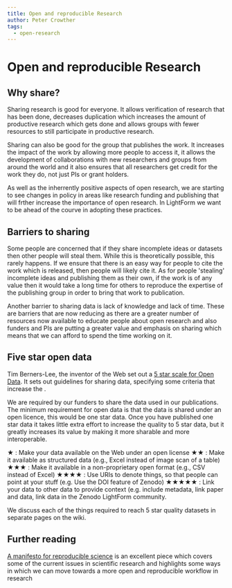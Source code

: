 ```yaml
---
title: Open and reproducible Research
author: Peter Crowther
tags: 
  - open-research
---
```

# Open and reproducible Research

## Why share?

Sharing research is good for everyone. It allows verification of research that has been done, decreases duplication which increases the amount of productive research which gets done and allows groups with fewer resources to still participate in productive research.

Sharing can also be good for the group that publishes the work. It increases the impact of the work by allowing more people to access it, it allows the development of collaborations with new researchers and groups from around the world and it also ensures that all researchers get credit for the work they do, not just PIs or grant holders.

As well as the  inherrently positive aspects of open research, we are starting to see changes in policy in areas like research funding and publishing that will frther increase the importance of open research. In LightForm we want to be ahead of the courve in adopting these practices.

## Barriers to sharing

Some people are concerned that if they share incomplete ideas or datasets then other people will steal them. While this is theoretically possible, this rarely happens. If we ensure that there is an easy way for people to cite the work which is released, then people will likely cite it. As for people 'stealing' incomplete ideas and publishing them as their own, if the work is of any value then it would take a long time for others to reproduce the expertise of the publishing group in order to bring that work to publication.

Another barrier to sharing data is lack of knowledge and lack of time. These are barriers that are now reducing as there are a greater number of resources now available to educate people about open research and also funders and PIs are putting a greater value and emphasis on sharing which means that we can afford to spend the time working on it.

## Five star open data

Tim Berners-Lee, the inventor of the Web set out a [5 star scale for Open Data](https://5stardata.info/en/). It sets out guidelines for sharing data, specifying some criteria that increase the .

We are required by our funders to share the data used in our publications. The minimum requirement for open data is that the data is shared under an open licence, this would be one star data. Once you have published one star data it takes little extra effort to increase the quality to 5 star data, but it greatly increases its value by making it more sharable and more interoperable.

★ : Make your data available on the Web under an open license
★★ : Make it available as structured data (e.g., Excel instead of image scan of a table)
★★★ : Make it available in a non-proprietary open format (e.g., CSV instead of Excel)
★★★★ : Use URIs to denote things, so that people can point at your stuff (e.g. Use the DOI feature of Zenodo)
★★★★★ : Link your data to other data to provide context (e.g. include metadata, link paper and data, link data in the Zenodo LightForm community.

We discuss each of the things required to reach 5 star quality datasets in separate pages on the wiki.

## Further reading

[A manifesto for reproducible science](https://www.nature.com/articles/s41562-016-0021) is an excellent piece which covers some of the current issues in scientific research and highlights some ways in which we can move towards a more open and reproducible workflow in research 